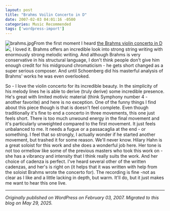```yaml
---
layout: post
title: "Brahms Voilin Concerto in D"
date: 2007-02-03 04:01:16 -0500
categories: Music Recommended
tags: ['wordpress-import']
---
```


![brahms.jpg](http://meansofproduction.wordpress.com/wp-content/uploads/2007/02/brahms.thumbnail.jpg)From the first moment I heard [the Brahms violin concerto in D](http://www.amazon.com/gp/product/B00005RIN5?ie=UTF8&tag=rvibe07-20&linkCode=as2&camp=1789&creative=9325&creativeASIN=B00005RIN5)![](http://www.assoc-amazon.com/e/ir?t=rvibe07-20&l=as2&o=1&a=B00005RIN5), I loved it. Brahms offers an incredible look into strong string writing with enormously strong melodic writing. And although Brahms is very conservative in his structural language, I don't think people don't give him enough credit for his midground chromaticism - he gets short changed as a super serious composer. And until Schoenberg did his masterful analysis of Brahms' works he was even overlooked.

So - I love the violin concerto for its incredible beauty. In the simplicity of his melody lines he is able to derive (truly derive) some incredible presence. He's great with limited motivic material (think Symphony number 4 - another favorite) and here is no exception. One of the funny things I find about this piece though is that is doesn't feel complete. Even though traditionally it's fine to end a concerto in three movements, this one just feels short. There is too much unwound energy in the final movement and it's particularly unweighted compared to the first movement. It just feels unbalanced to me. It needs a fugue or a passacaglia at the end - or something. I feel that so strongly, I actually wonder if he started another movement, but trashed it for some reason. We'll never know. Hilary Hahn is a great soloist for this work and she does a wonderful job here. Her tone is not too ormellow like some of the previous masters who took this work on - she has a vibrancy and intensity that I think really suits the work. And her choice of cadenza is perfect. I've heard several other of the written cadenzas, and her's is right on (it helps that it was written with help from the soloist Brahms wrote the concerto for). The recording is fine -not as clear as I like and a little lacking in depth, but warm. It'll do, but it just makes me want to hear this one live.

---

*Originally published on WordPress on February 03, 2007. Migrated to this blog on May 29, 2025.*
